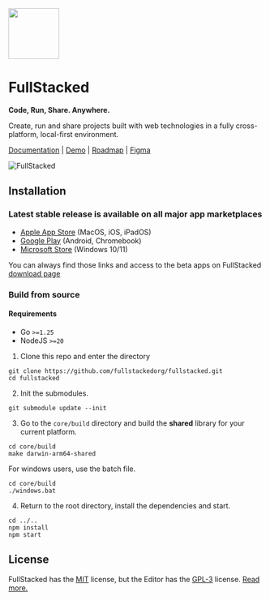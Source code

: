 <img height=100 width=100 src="https://files.fullstacked.org/app-icon.svg" />

# FullStacked

**Code, Run, Share. Anywhere.**

Create, run and share projects built with web technologies in a fully cross-platform, local-first environment.

[Documentation](https://docs.fullstacked.org) | [Demo](https://demo.fullstacked.org) | [Roadmap](https://fullstacked.notion.site/FullStacked-Editor-Roadmap-ebfcb685b77446c7a7898c05b219215e) | [Figma](https://www.figma.com/design/xb3JBRCvEWpbwGda03T5QQ/Mockups)

![FullStacked](https://files.fullstacked.org/fullstacked.png)

## Installation

### Latest stable release is available on all major app marketplaces

- [Apple App Store](https://apps.apple.com/ca/app/fullstacked/id6477835950) (MacOS, iOS, iPadOS)
- [Google Play](https://play.google.com/store/apps/details?id=org.fullstacked.editor) (Android, Chromebook)
- [Microsoft Store](https://apps.microsoft.com/detail/9p987qm508vc?hl=en-us) (Windows 10/11)

You can always find those links and access to the beta apps on FullStacked [download page](https://fullstacked.org/download)

### Build from source

#### Requirements

- Go `>=1.25`
- NodeJS `>=20`

1. Clone this repo and enter the directory
```
git clone https://github.com/fullstackedorg/fullstacked.git
cd fullstacked
```
2. Init the submodules.
```
git submodule update --init
```
3. Go to the `core/build` directory and build the **shared** library for your current platform.
```
cd core/build
make darwin-arm64-shared
```
For windows users, use the batch file.
```
cd core/build
./windows.bat
```
4. Return to the root directory, install the dependencies and start.
```
cd ../..
npm install
npm start
```

## License

FullStacked has the [MIT](https://github.com/fullstackedorg/fullstacked/blob/main/LICENSE) license, but the Editor has the [GPL-3](https://github.com/fullstackedorg/editor/blob/main/LICENSE) license. [Read more.](https://docs.fullstacked.org/#/license)

